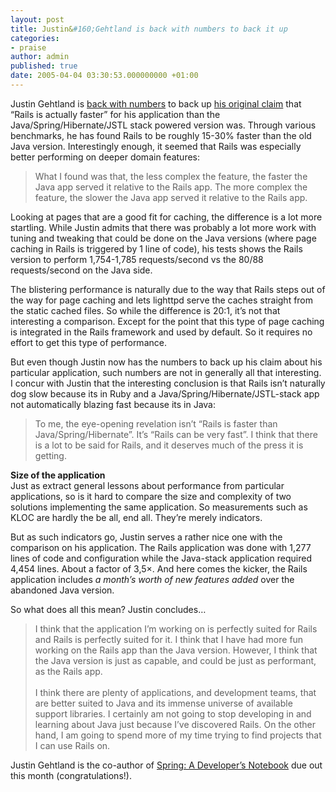 ```yaml
---
layout: post
title: Justin&#160;Gehtland is back with numbers to back it up
categories:
- praise
author: admin
published: true
date: 2005-04-04 03:30:53.000000000 +01:00
---
```

<p>Justin&#160;Gehtland is <a href="http://www.relevancellc.com/blogs/?p=31">back with numbers</a> to back up <a href="http://weblog.rubyonrails.com/archives/2005/03/07/ease-of-development-speed-of-execution-pick-two/">his original claim</a> that &#8220;Rails is actually faster&#8221; for his application than the Java/Spring/Hibernate/<span class="caps">JSTL</span> stack powered version was. Through various benchmarks, he has found Rails to be roughly 15-30% faster than the old Java version. Interestingly enough, it seemed that Rails was especially better performing on deeper domain features:</p>
<blockquote>What I found was that, the less complex the feature, the faster the Java app served it relative to the Rails app. The more complex the feature, the slower the Java app served it relative to the Rails app.</blockquote>
<p>Looking at pages that are a good fit for caching, the difference is a lot more startling. While Justin admits that there was probably a lot more work with tuning and tweaking that could be done on the Java versions (where page caching in Rails is triggered by 1 line of code), his tests shows the Rails version to perform 1,754-1,785 requests/second vs the 80/88 requests/second on the Java side.</p>
<p>The blistering performance is naturally due to the way that Rails steps out of the way for page caching and lets lighttpd serve the caches straight from the static cached files. So while the difference is 20:1, it&#8217;s not that interesting a comparison. Except for the point that this type of page caching is integrated in the Rails framework and used by default. So it requires no effort to get this type of performance.</p>
<p>But even though Justin now has the numbers to back up his claim about his particular application, such numbers are not in generally all that interesting. I concur with Justin that the interesting conclusion is that Rails isn&#8217;t naturally dog slow because its in Ruby and a Java/Spring/Hibernate/<span class="caps">JSTL</span>-stack app not automatically blazing fast because its in Java:</p>
<blockquote>To me, the eye-opening revelation isn&rsquo;t &ldquo;Rails is faster than Java/Spring/Hibernate&rdquo;. It&rsquo;s &ldquo;Rails can be very fast&rdquo;. I think that there is a lot to be said for Rails, and it deserves much of the press it is getting.</blockquote><p><b>Size of the application</b><br />
Just as extract general lessons about performance from particular applications, so is it hard to compare the size and complexity of two solutions implementing the same application. So measurements such as <span class="caps">KLOC</span> are hardly the be all, end all. They&#8217;re merely indicators.</p>
<p>But as such indicators go, Justin serves a rather nice one with the comparison on his application. The Rails application was done with 1,277 lines of code and configuration while the Java-stack application required 4,454 lines. About a factor of 3,5&#215;. And here comes the kicker, the Rails application includes <i>a month&rsquo;s worth of new features added</i> over the abandoned Java version.</p>
<p>So what does all this mean? Justin concludes&#8230;</p>
<blockquote>I think that the application I&rsquo;m working on is perfectly suited for Rails and Rails is perfectly suited for it. I think that I have had more fun working on the Rails app than the Java version. However, I think that the Java version is just as capable, and could be just as performant, as the Rails app. <br />
<br />
I think there are plenty of applications, and development teams, that are better suited to Java and its immense universe of available support libraries. I certainly am not going to stop developing in and learning about Java just because I&rsquo;ve discovered Rails. On the other hand, I am going to spend more of my time trying to find projects that I can use Rails on.</blockquote>
<p>Justin&#160;Gehtland is the co-author of <a href="http://www.oreilly.com/catalog/springadn/">Spring: A Developer&#8217;s Notebook</a> due out this month (congratulations!).</p>